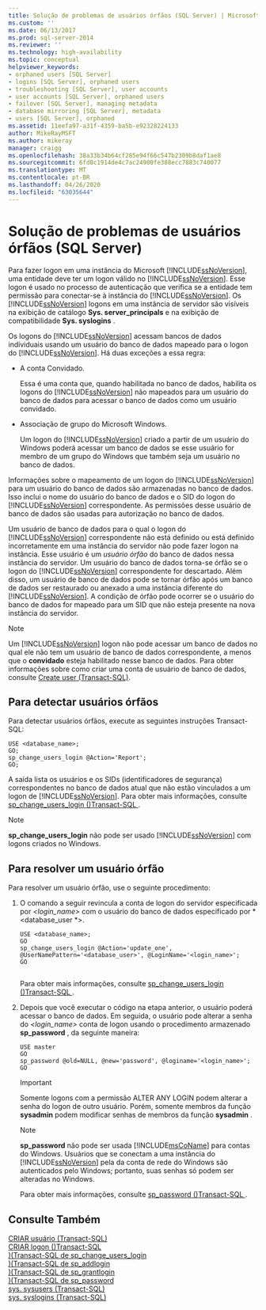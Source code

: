 ```yaml
---
title: Solução de problemas de usuários órfãos (SQL Server) | Microsoft Docs
ms.custom: ''
ms.date: 06/13/2017
ms.prod: sql-server-2014
ms.reviewer: ''
ms.technology: high-availability
ms.topic: conceptual
helpviewer_keywords:
- orphaned users [SQL Server]
- logins [SQL Server], orphaned users
- troubleshooting [SQL Server], user accounts
- user accounts [SQL Server], orphaned users
- failover [SQL Server], managing metadata
- database mirroring [SQL Server], metadata
- users [SQL Server], orphaned
ms.assetid: 11eefa97-a31f-4359-ba5b-e92328224133
author: MikeRayMSFT
ms.author: mikeray
manager: craigg
ms.openlocfilehash: 38a33b34b64cf285e94f66c547b2309b8daf1ae8
ms.sourcegitcommit: 6fd8c1914de4c7ac24900fe388ecc7883c740077
ms.translationtype: MT
ms.contentlocale: pt-BR
ms.lasthandoff: 04/26/2020
ms.locfileid: "63035644"
---
```

# <a name="troubleshoot-orphaned-users-sql-server"></a>Solução de problemas de usuários órfãos (SQL Server)
  Para fazer logon em uma instância do Microsoft [!INCLUDE[ssNoVersion](../../includes/ssnoversion-md.md)], uma entidade deve ter um logon válido no [!INCLUDE[ssNoVersion](../../includes/ssnoversion-md.md)]. Esse logon é usado no processo de autenticação que verifica se a entidade tem permissão para conectar-se à instância do [!INCLUDE[ssNoVersion](../../includes/ssnoversion-md.md)]. Os [!INCLUDE[ssNoVersion](../../includes/ssnoversion-md.md)] logons em uma instância de servidor são visíveis na exibição de catálogo **Sys. server_principals** e na exibição de compatibilidade **Sys. syslogins** .  
  
 Os logons do [!INCLUDE[ssNoVersion](../../includes/ssnoversion-md.md)] acessam bancos de dados individuais usando um usuário do banco de dados mapeado para o logon do [!INCLUDE[ssNoVersion](../../includes/ssnoversion-md.md)]. Há duas exceções a essa regra:  
  
-   A conta Convidado.  
  
     Essa é uma conta que, quando habilitada no banco de dados, habilita os logons do [!INCLUDE[ssNoVersion](../../includes/ssnoversion-md.md)] não mapeados para um usuário do banco de dados para acessar o banco de dados como um usuário convidado.  
  
-   Associação de grupo do Microsoft Windows.  
  
     Um logon do [!INCLUDE[ssNoVersion](../../includes/ssnoversion-md.md)] criado a partir de um usuário do Windows poderá acessar um banco de dados se esse usuário for membro de um grupo do Windows que também seja um usuário no banco de dados.  
  
 Informações sobre o mapeamento de um logon do [!INCLUDE[ssNoVersion](../../includes/ssnoversion-md.md)] para um usuário do banco de dados são armazenadas no banco de dados. Isso inclui o nome do usuário do banco de dados e o SID do logon do [!INCLUDE[ssNoVersion](../../includes/ssnoversion-md.md)] correspondente. As permissões desse usuário de banco de dados são usadas para autorização no banco de dados.  
  
 Um usuário de banco de dados para o qual o logon do [!INCLUDE[ssNoVersion](../../includes/ssnoversion-md.md)] correspondente não está definido ou está definido incorretamente em uma instância do servidor não pode fazer logon na instância. Esse usuário é um *usuário órfão* do banco de dados nessa instância do servidor. Um usuário do banco de dados torna-se órfão se o logon do [!INCLUDE[ssNoVersion](../../includes/ssnoversion-md.md)] correspondente for descartado. Além disso, um usuário de banco de dados pode se tornar órfão após um banco de dados ser restaurado ou anexado a uma instância diferente do [!INCLUDE[ssNoVersion](../../includes/ssnoversion-md.md)]. A condição de órfão pode ocorrer se o usuário do banco de dados for mapeado para um SID que não esteja presente na nova instância do servidor.  
  
> [!NOTE]  
>  Um [!INCLUDE[ssNoVersion](../../includes/ssnoversion-md.md)] logon não pode acessar um banco de dados no qual ele não tem um usuário de banco de dados correspondente, a menos que o **convidado** esteja habilitado nesse banco de dados. Para obter informações sobre como criar uma conta de usuário de banco de dados, consulte [Create user &#40;Transact-SQL&#41;](/sql/t-sql/statements/create-user-transact-sql).  
  
## <a name="to-detect-orphaned-users"></a>Para detectar usuários órfãos  
 Para detectar usuários órfãos, execute as seguintes instruções Transact-SQL:  
  
```  
USE <database_name>;  
GO;   
sp_change_users_login @Action='Report';  
GO;  
```  
  
 A saída lista os usuários e os SIDs (identificadores de segurança) correspondentes no banco de dados atual que não estão vinculados a um logon de [!INCLUDE[ssNoVersion](../../includes/ssnoversion-md.md)]. Para obter mais informações, consulte [sp_change_users_login &#40;&#41;Transact-SQL ](/sql/relational-databases/system-stored-procedures/sp-change-users-login-transact-sql).  
  
> [!NOTE]  
>  **sp_change_users_login** não pode ser usado [!INCLUDE[ssNoVersion](../../includes/ssnoversion-md.md)] com logons criados no Windows.  
  
## <a name="to-resolve-an-orphaned-user"></a>Para resolver um usuário órfão  
 Para resolver um usuário órfão, use o seguinte procedimento:  
  
1.  O comando a seguir revincula a conta de logon do servidor especificada por *<login_name>* com o usuário do banco de dados especificado por *<database_user *>.  
  
    ```  
    USE <database_name>;  
    GO  
    sp_change_users_login @Action='update_one', @UserNamePattern='<database_user>', @LoginName='<login_name>';  
    GO  
  
    ```  
  
     Para obter mais informações, consulte [sp_change_users_login &#40;&#41;Transact-SQL ](/sql/relational-databases/system-stored-procedures/sp-change-users-login-transact-sql).  
  
2.  Depois que você executar o código na etapa anterior, o usuário poderá acessar o banco de dados. Em seguida, o usuário pode alterar a senha do *<login_name>* conta de logon usando o procedimento armazenado **sp_password** , da seguinte maneira:  
  
    ```  
    USE master   
    GO  
    sp_password @old=NULL, @new='password', @loginame='<login_name>';  
    GO  
    ```  
  
    > [!IMPORTANT]  
    >  Somente logons com a permissão ALTER ANY LOGIN podem alterar a senha do logon de outro usuário. Porém, somente membros da função **sysadmin** podem modificar senhas de membros da função **sysadmin** .  
  
    > [!NOTE]  
    >  **sp_password** não pode ser usada [!INCLUDE[msCoName](../../includes/msconame-md.md)] para contas do Windows. Usuários que se conectam a uma instância do [!INCLUDE[ssNoVersion](../../includes/ssnoversion-md.md)] pela da conta de rede do Windows são autenticados pelo Windows; portanto, suas senhas só podem ser alteradas no Windows.  
  
     Para obter mais informações, consulte [sp_password &#40;&#41;Transact-SQL ](/sql/relational-databases/system-stored-procedures/sp-password-transact-sql).  
  
## <a name="see-also"></a>Consulte Também  
 [CRIAR usuário &#40;Transact-SQL&#41;](/sql/t-sql/statements/create-user-transact-sql)   
 [CRIAR logon &#40;&#41;Transact-SQL](/sql/t-sql/statements/create-login-transact-sql)   
 [&#41;&#40;Transact-SQL de sp_change_users_login](/sql/relational-databases/system-stored-procedures/sp-change-users-login-transact-sql)   
 [&#41;&#40;Transact-SQL de sp_addlogin](/sql/relational-databases/system-stored-procedures/sp-addlogin-transact-sql)   
 [&#41;&#40;Transact-SQL de sp_grantlogin](/sql/relational-databases/system-stored-procedures/sp-grantlogin-transact-sql)   
 [&#41;&#40;Transact-SQL de sp_password](/sql/relational-databases/system-stored-procedures/sp-password-transact-sql)   
 [sys. sysusers &#40;Transact-SQL&#41;](/sql/relational-databases/system-compatibility-views/sys-sysusers-transact-sql)   
 [sys. syslogins &#40;Transact-SQL&#41;](/sql/relational-databases/system-compatibility-views/sys-syslogins-transact-sql)  
  
  
